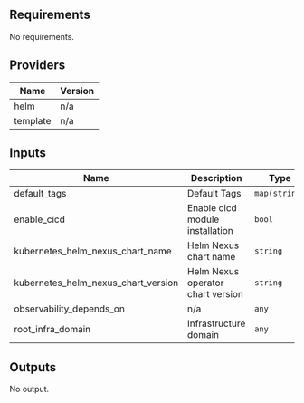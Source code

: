 ## Requirements

No requirements.

## Providers

| Name | Version |
|------|---------|
| helm | n/a |
| template | n/a |

## Inputs

| Name | Description | Type | Default | Required |
|------|-------------|------|---------|:--------:|
| default\_tags | Default Tags | `map(string)` | n/a | yes |
| enable\_cicd | Enable cicd module installation | `bool` | `false` | no |
| kubernetes\_helm\_nexus\_chart\_name | Helm  Nexus chart name | `string` | `"sonatype-nexus"` | no |
| kubernetes\_helm\_nexus\_chart\_version | Helm  Nexus operator chart version | `string` | `"2.8.0"` | no |
| observability\_depends\_on | n/a | `any` | `[]` | no |
| root\_infra\_domain | Infrastructure domain | `any` | n/a | yes |

## Outputs

No output.

